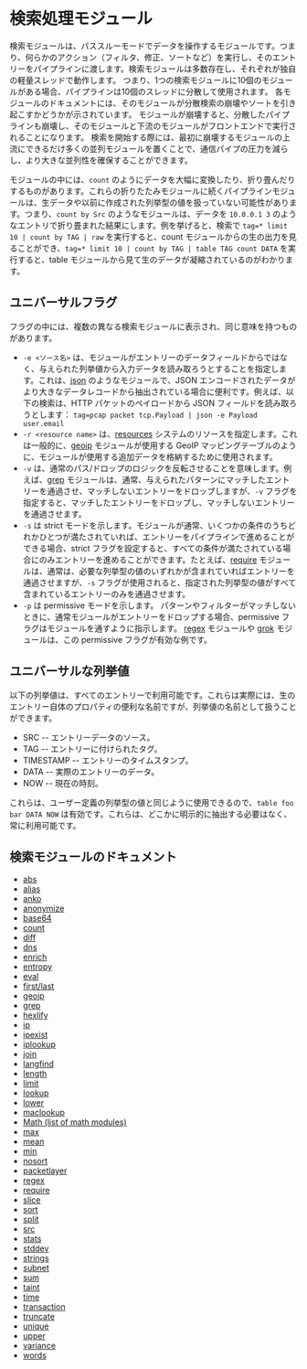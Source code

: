 # 検索処理モジュール

検索モジュールは、パススルーモードでデータを操作するモジュールです。つまり、何らかのアクション（フィルタ、修正、ソートなど）を実行し、そのエントリーをパイプラインに渡します。検索モジュールは多数存在し、それぞれが独自の軽量スレッドで動作します。 つまり、1つの検索モジュールに10個のモジュールがある場合、パイプラインは10個のスレッドに分散して使用されます。 各モジュールのドキュメントには、そのモジュールが分散検索の崩壊やソートを引き起こすかどうかが示されています。 モジュールが崩壊すると、分散したパイプラインも崩壊し、そのモジュールと下流のモジュールがフロントエンドで実行されることになります。 検索を開始する際には、最初に崩壊するモジュールの上流にできるだけ多くの並列モジュールを置くことで、通信パイプの圧力を減らし、より大きな並列性を確保することができます。

モジュールの中には、`count` のようにデータを大幅に変換したり、折り畳んだりするものがあります。これらの折りたたみモジュールに続くパイプラインモジュールは、生データや以前に作成された列挙型の値を扱っていない可能性があります。つまり、`count by Src` のようなモジュールは、データを `10.0.0.1 3` のようなエントリで折り畳まれた結果にします。例を挙げると、検索で `tag=* limit 10 | count by TAG | raw` を実行すると、count モジュールからの生の出力を見ることができ、`tag=* limit 10 | count by TAG | table TAG count DATA` を実行すると、table モジュールから見て生のデータが凝縮されているのがわかります。

## ユニバーサルフラグ

フラグの中には、複数の異なる検索モジュールに表示され、同じ意味を持つものがあります。

* `-e <ソース名>` は、モジュールがエントリーのデータフィールドからではなく、与えられた列挙値から入力データを読み取ろうとすることを指定します。これは、[json](json/json.md) のようなモジュールで、JSON エンコードされたデータがより大きなデータレコードから抽出されている場合に便利です。例えば、以下の検索は、HTTP パケットのペイロードから JSON フィールドを読み取ろうとします： `tag=pcap packet tcp.Payload | json -e Payload user.email`
* `-r <resource name>` は、[resources](#!resources/resources.md) システムのリソースを指定します。これは一般的に、[geoip](geoip/geoip.md) モジュールが使用する GeoIP マッピングテーブルのように、モジュールが使用する追加データを格納するために使用されます。
* `-v` は、通常のパス/ドロップのロジックを反転させることを意味します。例えば、[grep](grep/grep.md) モジュールは、通常、与えられたパターンにマッチしたエントリーを通過させ、マッチしないエントリーをドロップしますが、`-v` フラグを指定すると、マッチしたエントリーをドロップし、マッチしないエントリーを通過させます。
* `-s` は strict モードを示します。モジュールが通常、いくつかの条件のうちどれかひとつが満たされていれば、エントリーをパイプラインで進めることができる場合、strict  フラグを設定すると、すべての条件が満たされている場合にのみエントリーを進めることができます。たとえば、[require](require/require.md) モジュールは、通常は、必要な列挙型の値のいずれかが含まれていればエントリーを通過させますが、`-s` フラグが使用されると、指定された列挙型の値がすべて含まれているエントリーのみを通過させます。
* `-p` は permissive モードを示します。 パターンやフィルターがマッチしないときに、通常モジュールがエントリーをドロップする場合、permissive フラグはモジュールを通すように指示します。 [regex](regex/regex.md) モジュールや [grok](grok/grok.md) モジュールは、この permissive フラグが有効な例です。

## ユニバーサルな列挙値

以下の列挙値は、すべてのエントリーで利用可能です。これらは実際には、生のエントリー自体のプロパティの便利な名前ですが、列挙値の名前として扱うことができます。

* SRC -- エントリーデータのソース。
* TAG -- エントリーに付けられたタグ。
* TIMESTAMP -- エントリーのタイムスタンプ。
* DATA -- 実際のエントリーのデータ。
* NOW -- 現在の時刻。

これらは、ユーザー定義の列挙型の値と同じように使用できるので、`table foo bar DATA NOW` は有効です。これらは、どこかに明示的に抽出する必要はなく、常に利用可能です。

## 検索モジュールのドキュメント

* [abs](abs/abs.md)
* [alias](alias/alias.md)
* [anko](anko/anko.md)
* [anonymize](anonymize/anonymize.md)
* [base64](base64/base64.md)
* [count](math/math.md#Count)
* [diff](diff/diff.md)
* [dns](dns/dns.md)
* [enrich](enrich/enrich.md)
* [entropy](entropy/entropy.md)
* [eval](eval/eval.md)
* [first/last](firstlast/firstlast.md)
* [geoip](geoip/geoip.md)
* [grep](grep/grep.md)
* [hexlify](hexlify/hexlify.md)
* [ip](ip/ip.md)
* [ipexist](ipexist/ipexist.md)
* [iplookup](iplookup/iplookup.md)
* [join](join/join.md)
* [langfind](langfind/langfind.md)
* [length](length/length.md)
* [limit](limit/limit.md)
* [lookup](lookup/lookup.md)
* [lower](upperlower/upperlower.md)
* [maclookup](maclookup/maclookup.md)
* [Math (list of math modules)](math/math.md)
* [max](math/math.md#Max)
* [mean](math/math.md#Mean)
* [min](math/math.md#Min)
* [nosort](nosort/nosort.md)
* [packetlayer](packetlayer/packetlayer.md)
* [regex](regex/regex.md)
* [require](require/require.md)
* [slice](slice/slice.md)
* [sort](sort/sort.md)
* [split](split/split.md)
* [src](src/src.md)
* [stats](stats/stats.md)
* [stddev](math/math.md#Stddev)
* [strings](strings/strings.md)
* [subnet](subnet/subnet.md)
* [sum](math/math.md#Sum)
* [taint](taint/taint.md)
* [time](time/time.md)
* [transaction](transaction/transaction.md)
* [truncate](truncate/truncate.md)
* [unique](math/math.md#Unique)
* [upper](upperlower/upperlower.md)
* [variance](math/math.md#Variance)
* [words](words/words.md)